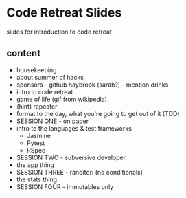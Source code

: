 # Code Retreat Slides

slides for introduction to code retreat

## content

* housekeeping
* about summer of hacks
* sponsors - github haybrook (sarah?) - mention drinks
* intro to code retreat
* game of life (gif from wikipedia)
* (hint) repeater
* format to the day, what you're going to get out of it (TDD)
* SESSION ONE - on paper
* intro to the languages & test frameworks
  * Jasmine
  * Pytest
  * RSpec
* SESSION TWO - subversive developer
* the app thing
* SESSION THREE - randitori (no conditionals)
* the stats thing
* SESSION FOUR - immutables only
